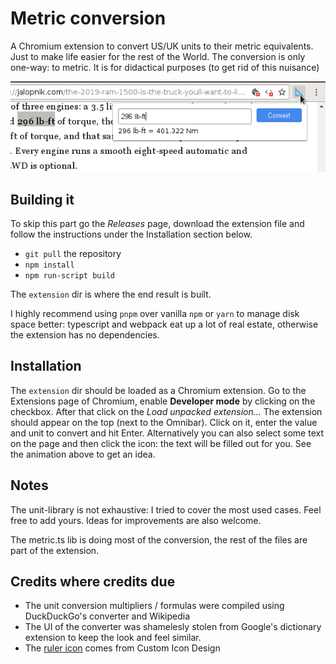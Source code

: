# Metric conversion

A Chromium extension to convert US/UK units to their metric equivalents. Just to make life easier for the rest of the World. The conversion is only one-way: to metric. It is for didactical purposes (to get rid of this nuisance)

![metric-conv](doc/metric.png)

## Building it

To skip this part go the *Releases* page, download the extension file and follow the instructions under the Installation section below.

* `git pull` the repository
* `npm install`
* `npm run-script build`

The `extension` dir is where the end result is built.

I highly recommend using `pnpm` over vanilla `npm` or `yarn` to manage disk space better: typescript and webpack eat up a lot of real estate, otherwise the extension has no dependencies.

## Installation

The `extension` dir should be loaded as a Chromium extension. Go to the Extensions page of Chromium, enable **Developer mode** by clicking on the checkbox. After that click on the *Load unpacked extension...*  The extension should appear on the top (next to the Omnibar). Click on it, enter the value and unit to convert and hit Enter. Alternatively you can also select some text on the page and then click the icon: the text will be filled out for you. See the animation above to get an idea.

## Notes

The unit-library is not exhaustive: I tried to cover the most used cases. Feel free to add yours. Ideas for improvements are also welcome.

The metric.ts lib is doing most of the conversion, the rest of the files are part of the extension.

## Credits where credits due

- The unit conversion multipliers / formulas were compiled using DuckDuckGo's converter and Wikipedia
- The UI of the converter was shamelesly stolen from Google's dictionary extension to keep the look and feel similar.
- The [ruler icon](http://www.iconarchive.com/show/flatastic-7-icons-by-custom-icon-design/Triangle-ruler-icon.html) comes from Custom Icon Design
